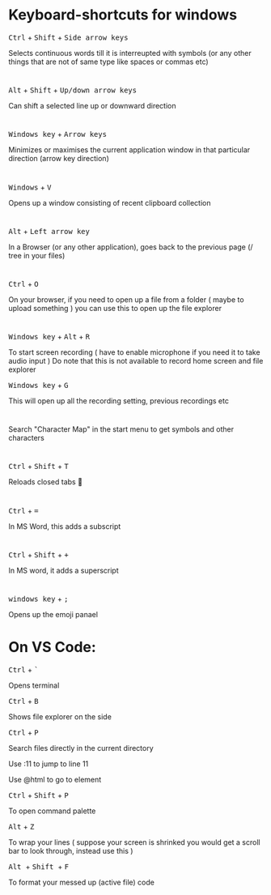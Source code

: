 # Keyboard-shortcuts for windows

<kbd>Ctrl</kbd> + <kbd>Shift</kbd> + <kbd>Side arrow keys</kbd>

Selects continuous words till it is interreupted with symbols (or any other things that are not of same type like spaces or commas etc)

#
<kbd>Alt</kbd> + <kbd>Shift</kbd> + <kbd>Up/down arrow keys</kbd>

Can shift a selected line up or downward direction

#
<kbd>Windows key</kbd> + <kbd>Arrow keys</kbd>

Minimizes or maximises the current application window in that particular direction (arrow key direction)

#
<kbd>Windows</kbd> + <kbd> V </kbd>

Opens up a window consisting of recent clipboard collection

#
<kbd>Alt</kbd> + <kbd> Left arrow key </kbd>

In a Browser (or any other application), goes back to the previous page (/ tree in your files)

#
<kbd> Ctrl</kbd> + <kbd>O</kbd>

On your browser, if you need to open up a file from a folder ( maybe to upload something ) you can use this to open up the file explorer

#
<kbd>Windows key</kbd> + <kbd>Alt</kbd> + <kbd>R</kbd>

To start screen recording ( have to enable microphone if you need it to take audio input ) 
Do note that this is not available to record home screen and file explorer

<kbd>Windows key</kbd> + <kbd> G</kbd>

This will open up all the recording setting, previous recordings etc

#
Search "Character Map" in the start menu to get symbols and other characters 

#
<kbd>Ctrl</kbd> + <kbd>Shift</kbd> + <kbd>T</kbd>

Reloads closed tabs 💙
#
<kbd>Ctrl</kbd> + <kbd>=</kbd>

In MS Word, this adds a subscript
#

<kbd>Ctrl</kbd> + <kbd>Shift</kbd> + <kbd> + </kbd>

In MS word, it adds a superscript
#
<kbd>windows key</kbd> + <kbd> ; </kbd>

Opens up the emoji panael

# On VS Code:
<kbd>Ctrl</kbd> + <kbd>`</kbd>

Opens terminal

<kbd>Ctrl</kbd> + <kbd> B</kbd>

Shows file explorer on the side

<kbd>Ctrl</kbd> + <kbd>P</kbd>

Search files directly in the current directory

Use :11 to jump to line 11

Use @html to go to element

<kbd> Ctrl</kbd> + <kbd>Shift</kbd> + <kbd> P</kbd>

To open command palette

<kbd>Alt</kbd> + <kbd>Z</kbd>

To wrap your lines ( suppose your screen is shrinked you would get a scroll bar to look through, instead use this )

<kbd> Alt </kbd> + <kbd> Shift </kbd> + <kbd> F </kbd>

To format your messed up (active file) code
